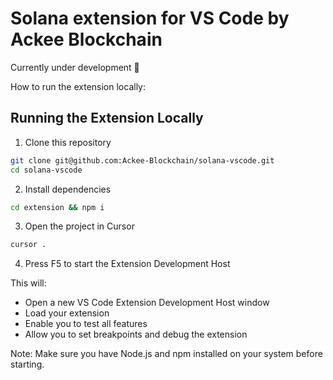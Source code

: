 # Solana extension for VS Code by Ackee Blockchain

Currently under development 🚧

How to run the extension locally:

## Running the Extension Locally

1. Clone this repository

```bash
git clone git@github.com:Ackee-Blockchain/solana-vscode.git
cd solana-vscode
```

2. Install dependencies

```bash
cd extension && npm i
```

3. Open the project in Cursor

```bash
cursor .
```

4. Press F5 to start the Extension Development Host

This will:

- Open a new VS Code Extension Development Host window
- Load your extension
- Enable you to test all features
- Allow you to set breakpoints and debug the extension

Note: Make sure you have Node.js and npm installed on your system before starting.
